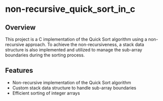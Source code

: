 # non-recursive_quick_sort_in_c
## Overview

This project is a C implementation of the Quick Sort algorithm using a non-recursive approach.
To achieve the non-recursiveness, a stack data structure is also implemented and utilized to manage the sub-array boundaries during the sorting process.

## Features
- Non-recursive implementation of the Quick Sort algorithm
- Custom stack data structure to handle sub-array boundaries
- Efficient sorting of integer arrays
